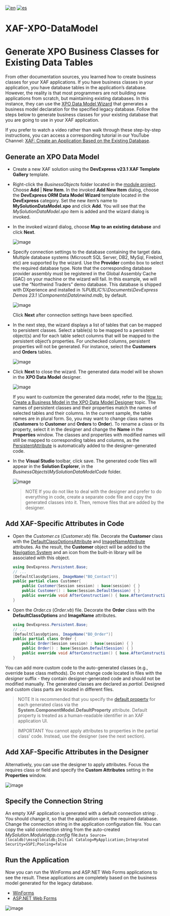 [![en](https://img.shields.io/badge/lang-en-red.svg)](https://github.com/jjcolumb/Generate-XPO-Business-Classes-for-Existing-Data-Tables#readme)
[![es](https://img.shields.io/badge/lang-es-yellow.svg)](https://github.com/jjcolumb/Generate-XPO-Business-Classes-for-Existing-Data-Tables/blob/master/README.es.md)

# XAF-XPO-DataModel


# Generate XPO Business Classes for Existing Data Tables


From other documentation sources, you learned how to create business classes for your XAF applications. If you have business classes in your application, you have database tables in the application’s database. However, the reality is that most programmers are not building new applications from scratch, but maintaining existing databases. In this instance, they can use the  [XPO Data Model Wizard](https://docs.devexpress.com/XPO/14810/design-time-features/data-model-wizard)  that generates a business model declaration for the specified legacy database. Follow the steps below to generate business classes for your existing database that you are going to use in your XAF application.

If you prefer to watch a video rather than walk through these step-by-step instructions, you can access a corresponding tutorial in our YouTube Channel:  [XAF: Create an Application Based on the Existing Database](https://www.youtube.com/watch?v=vw5ZnJ-9Iyw).

## Generate an XPO Data Model

-   Create a new XAF solution using the  **DevExpress v23.1  XAF Template Gallery**  template.
-   Right-click the  _BusinessObjects_  folder located in the  [module project](https://docs.devexpress.com/eXpressAppFramework/118045/application-shell-and-base-infrastructure/application-solution-components/application-solution-structure). Choose  **Add**  |  **New Item**. In the invoked  **Add New Item**  dialog, choose the  **DevExpress ORM Data Model Wizard**  template located in the  **DevExpress**  category. Set the new item’s name to  **MySolutionDataModel.xpo**  and click  **Add**. You will see that the  _MySolutionDataModel.xpo_  item is added and the wizard dialog is invoked.
-   In the invoked wizard dialog, choose  **Map to an existing database**  and click  **Next**.
    
    ![image](https://github.com/jjcolumb/Generate-XPO-Business-Classes-for-Existing-Data-Tables/assets/126447472/2ff59958-9775-46c7-a1ee-7f9f27be5902)

    
-   Specify connection settings to the database containing the target data. Multiple database systems (Microsoft SQL Server, DB2, MySql, Firebird, etc) are supported by the wizard. Use the  **Provider**  combo box to select the required database type. Note that the corresponding database provider assembly must be registered in the Global Assembly Cache (GAC) on your machine or the wizard will fail. In this example, we will use the “Northwind Traders” demo database. This database is shipped with DXperience and installed in  _%PUBLIC%\Documents\DevExpress Demos  23.1  \Components\Data\nwind.mdb_, by default.
    
    ![image](https://github.com/jjcolumb/Generate-XPO-Business-Classes-for-Existing-Data-Tables/assets/126447472/441bcb7a-1ceb-4e31-8a6b-e3c734d48c78)

    
    Click  **Next**  after connection settings have been specified.
    
-   In the next step, the wizard displays a list of tables that can be mapped to persistent classes. Select a table(s) to be mapped to a persistent object(s) and for each table select columns that will be mapped to the persistent object’s properties. For unchecked columns, persistent properties will not be generated. For instance, select the  **Customers**  and  **Orders**  tables.
    
    ![image](https://github.com/jjcolumb/Generate-XPO-Business-Classes-for-Existing-Data-Tables/assets/126447472/8b2266ac-da6d-4a0f-b941-7adb4dba251e)

    
-   Click  **Next**  to close the wizard. The generated data model will be shown in the  **XPO Data Model**  designer.
    
    ![image](https://github.com/jjcolumb/Generate-XPO-Business-Classes-for-Existing-Data-Tables/assets/126447472/72d3c6fb-5a53-421b-ab9c-2249d707dcd5)

    
    If you want to customize the generated data model, refer to the  [How to: Create a Business Model in the XPO Data Model Designer](https://docs.devexpress.com/eXpressAppFramework/113450/business-model-design-orm/business-model-design-with-xpo/create-a-business-model-in-the-xpo-data-model-designer)  topic. The names of persistent classes and their properties match the names of selected tables and their columns. In the current sample, the table names are in plural form. So, you may want to change class names (**Customers**  to  **Customer**  and  **Orders**  to  **Order**). To rename a class or its property, select it in the designer and change the  **Name**  in the  **Properties**  window. The classes and properties with modified names will still be mapped to corresponding tables and columns, as the  [PersistentAttribute](https://docs.devexpress.com/XPO/DevExpress.Xpo.PersistentAttribute)  is automatically added to the designer-generated code.
    
-   In the  **Visual Studio**  toolbar, click save. The generated code files will appear in the  **Solution Explorer**, in the  _BusinessObjects\MySolutionDataModelCode_  folder.
    
    ![image](https://github.com/jjcolumb/Generate-XPO-Business-Classes-for-Existing-Data-Tables/assets/126447472/f8a64016-55fa-435f-828f-f2b83e647b2f)

    
    >NOTE
    If you do not like to deal with the designer and prefer to do everything in code, create a separate code file and copy the generated classes into it. Then, remove files that are added by the designer.
    

## Add XAF-Specific Attributes in Code

-   Open the  _Customer.cs_  (_Customer.vb_) file. Decorate the  **Customer**  class with the  [DefaultClassOptionsAttribute](https://docs.devexpress.com/eXpressAppFramework/DevExpress.Persistent.Base.DefaultClassOptionsAttribute)  and  [ImageNameAttribute](https://docs.devexpress.com/eXpressAppFramework/DevExpress.Persistent.Base.ImageNameAttribute)  attributes. As the result, the  **Customer**  object will be added to the  [Navigation System](https://docs.devexpress.com/eXpressAppFramework/113198/application-shell-and-base-infrastructure/navigation-system)  and an icon from the built-in library will be associated with this object.

    
    ```csharp
    using DevExpress.Persistent.Base;
    // ...
    [DefaultClassOptions, ImageName("BO_Contact")]
    public partial class Customer{
        public Customer(Session session) : base(session) { }
        public Customer() : base(Session.DefaultSession) { }
        public override void AfterConstruction() { base.AfterConstruction(); }
    }
    
    ```
    
-   Open the  _Order.cs_  (_Order.vb_) file. Decorate the  **Order**  class with the  **DefaultClassOptions**  and  **ImageName**  attributes.
    

    
    ```csharp
    using DevExpress.Persistent.Base;
    // ...
    [DefaultClassOptions, ImageName("BO_Order")]
    public partial class Order {
        public Order(Session session) : base(session) { }
        public Order() : base(Session.DefaultSession) { }
        public override void AfterConstruction() { base.AfterConstruction(); }
    }
    
    ```
    

You can add more custom code to the auto-generated classes (e.g., override base class methods). Do not change code located in files with the  _designer_  suffix - they contain designer-generated code and should not be modified manually. The generated classes are declared as  _partial_. Designed and custom class parts are located in different files.

>NOTE
It is recommended that you specify the [default property](https://docs.devexpress.com/eXpressAppFramework/113525/business-model-design-orm/how-to-specify-a-display-member-for-a-lookup-editor-detail-form-caption) for each generated class via the **System.ComponentModel.DefaultProperty** attribute. Default property is treated as a human-readable identifier in an XAF application UI.

>IMPORTANT
You cannot apply attributes to properties in the partial class’ code. Instead, use the designer (see the next section).

## Add XAF-Specific Attributes in the Designer

Alternatively, you can use the designer to apply attributes. Focus the requires class or field and specify the  **Custom Attributes**  setting in the  **Properties**  window.

![image](https://github.com/jjcolumb/Generate-XPO-Business-Classes-for-Existing-Data-Tables/assets/126447472/18d1c572-3f81-43ae-ac2e-66fd27195e4e)


## Specify the Connection String

An empty XAF application is generated with a default connection string:  . You should change it, so that the application uses the required database. Change the connection string in the application configuration file. You can copy the valid connection string from the auto-created  _MySolution.Module\app.config_  file.`Data Source=(localdb)\mssqllocaldb;Initial Catalog=MyApplication;Integrated Security=SSPI;Pooling=false`

## Run the Application

Now you can run the WinForms and ASP.NET Web Forms applications to see the result. These applications are completely based on the business model generated for the legacy database.

-   [WinForms](https://docs.devexpress.com/eXpressAppFramework/113451/business-model-design-orm/business-model-design-with-xpo/generate-xpo-business-classes-for-existing-data-tables#tabpanel_+wrfC4bG6p-2_tabid-01)
-   [ASP.NET Web Forms](https://docs.devexpress.com/eXpressAppFramework/113451/business-model-design-orm/business-model-design-with-xpo/generate-xpo-business-classes-for-existing-data-tables#tabpanel_+wrfC4bG6p-2_tabid-02)

![image](https://github.com/jjcolumb/Generate-XPO-Business-Classes-for-Existing-Data-Tables/assets/126447472/3f4348f8-cf90-45da-8b40-2f29884acb33)

